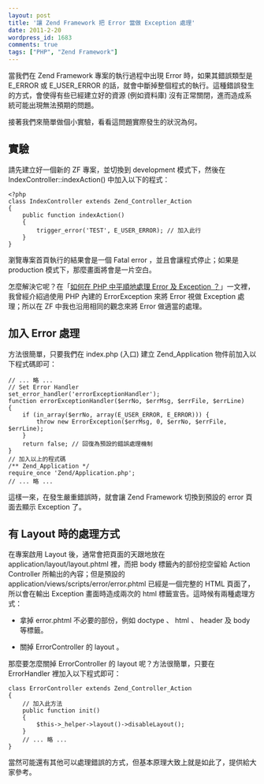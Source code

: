 ```yaml
---
layout: post
title: '讓 Zend Framework 把 Error 當做 Exception 處理'
date: 2011-2-20
wordpress_id: 1683
comments: true
tags: ["PHP", "Zend Framework"]
---
```


當我們在 Zend Framework 專案的執行過程中出現 Error 時，如果其錯誤類型是 E_ERROR 或 E_USER_ERROR 的話，就會中斷掉整個程式的執行。這種錯誤發生的方式，會使得有些已經建立好的資源 (例如資料庫) 沒有正常關閉，進而造成系統可能出現無法預期的問題。

接著我們來簡單做個小實驗，看看這問題實際發生的狀況為何。

<!--more-->

## 實驗

請先建立好一個新的 ZF 專案，並切換到 development 模式下，然後在 IndexController::indexAction() 中加入以下的程式：

```
<?php
class IndexController extends Zend_Controller_Action
{
    public function indexAction()
    {
        trigger_error('TEST', E_USER_ERROR); // 加入此行
    }
}

```

瀏覽專案首頁執行的結果會是一個 Fatal error ，並且會讓程式停止；如果是 production 模式下，那麼畫面將會是一片空白。

怎麼解決它呢？在「[如何在 PHP 中平順地處理 Error 及 Exception ？](http://www.jaceju.net/blog/archives/1121)」一文裡，我曾經介紹過使用 PHP 內建的 ErrorException 來將 Error 視做 Exception 處理；所以在 ZF 中我也沿用相同的觀念來將 Error 做適當的處理。

## 加入 Error 處理

方法很簡單，只要我們在 index.php (入口) 建立 Zend_Application 物件前加入以下程式碼即可：

```
// ... 略 ...
// Set Error Handler
set_error_handler('errorExceptionHandler');
function errorExceptionHandler($errNo, $errMsg, $errFile, $errLine)
{
    if (in_array($errNo, array(E_USER_ERROR, E_ERROR))) {
        throw new ErrorException($errMsg, 0, $errNo, $errFile, $errLine);
    }
    return false; // 回復為預設的錯誤處理機制
}
// 加入以上的程式碼
/** Zend_Application */
require_once 'Zend/Application.php';
// ... 略 ...

```

這樣一來，在發生嚴重錯誤時，就會讓 Zend Framework 切換到預設的 error 頁面去顯示 Exception 了。

## 有 Layout 時的處理方式

在專案啟用 Layout 後，通常會把頁面的天跟地放在 application/layout/layout.phtml 裡，而把 body 標籤內的部份挖空留給 Action Controller 所輸出的內容；但是預設的 application/views/scripts/error/error.phtml 已經是一個完整的 HTML 頁面了，所以會在輸出 Exception 畫面時造成兩次的 html 標籤宣告。這時候有兩種處理方式：

  * 拿掉 error.phtml 不必要的部份，例如 doctype 、 html 、 header 及 body 等標籤。
  
  * 關掉 ErrorController 的 layout 。
  


那麼要怎麼關掉 ErrorController 的 layout 呢？方法很簡單，只要在 ErrorHandler 裡加入以下程式即可：

```
class ErrorController extends Zend_Controller_Action
{
    // 加入此方法
    public function init()
    {
        $this->_helper->layout()->disableLayout();
    }
    // ... 略 ...
}

```

當然可能還有其他可以處理錯誤的方式，但基本原理大致上就是如此了，提供給大家參考。
